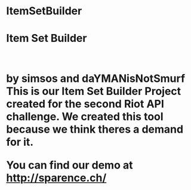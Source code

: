 # ItemSetBuilder
<h1>Item Set Builder<h1>
<br>
by simsos and daYMANisNotSmurf
<br>
This is our Item Set Builder Project created for the second Riot API challenge.
We created this tool because we think theres a demand for it.

You can find our demo at http://sparence.ch/

